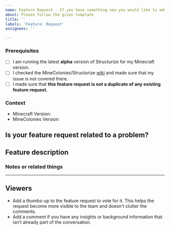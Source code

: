 ```yaml
---	
name: Feature Request - If you have something new you would like to add	
about: Please follow the given template	
title: ''	
labels: 'Feature: Request'	
assignees: ''	

---	
```


<!-- PLEASE DO NOT DELETE TOPICS AS YOUR ISSUE WILL GET CLOSED -->
### Prerequisites <!-- Replace spaces with "x" to tick boxes. -->

- [ ] I am running the latest **alpha** version of Structurize for my Minecraft version.
- [ ] I checked the MineColonies/Structurize [wiki](https://wiki.minecolonies.ldtteam.com/) and made sure that my issue is not covered there.
- [ ] I made sure that **this feature request is not a duplicate of any existing feature request.**

### Context <!-- Exact MineColonies version (e.g. 0.9.126-ALPHA or 0.9.2-RELEASE) *and* the Minecraft version you're playing, please.-->

- Minecraft Version:
- MineColonies Version:

## Is your feature request related to a problem?
<!-- A clear and concise description of what the problem is. Ex: I'm always frustrated when... -->

## Feature description
<!-- A clear and concise description of what you want to happen. Using "*" (dot list) or paragraphs might help readers to understand your description. -->

### Notes or related things
<!-- Anything else you would like to say. -->

---
## Viewers

* Add a thumbs-up to the feature request to vote for it. This helps the request become more visible to the team and doesn't clutter the comments.
* Add a comment if you have any insights or background information that isn't already part of the conversation.
